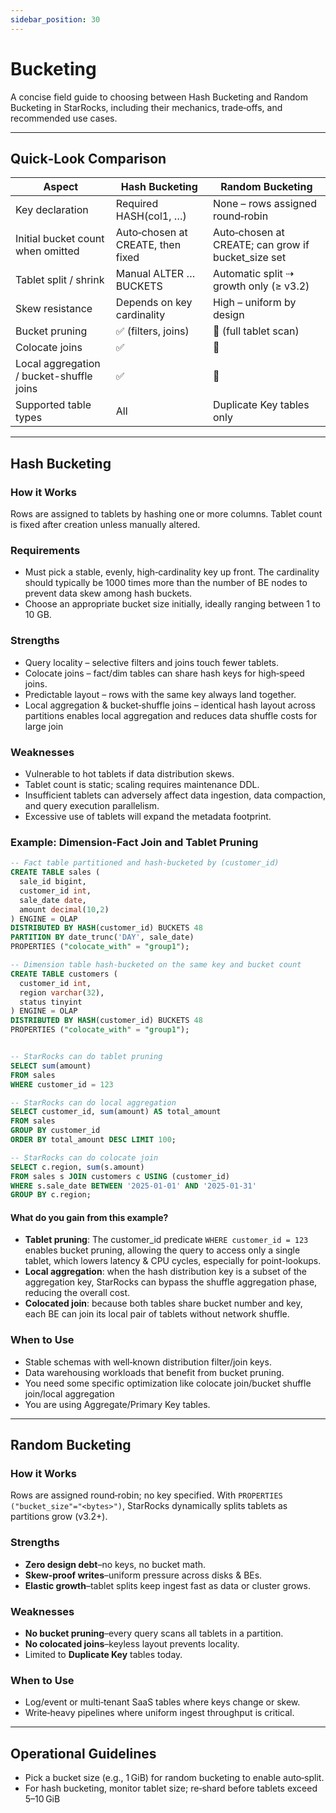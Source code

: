 ```yaml
---
sidebar_position: 30
---
```


# Bucketing

A concise field guide to choosing between Hash Bucketing and Random Bucketing in StarRocks, including their mechanics, trade‑offs, and recommended use cases.

---
## Quick‑Look Comparison

| Aspect | Hash Bucketing | Random Bucketing |
| ------ | -------------- | ---------------- |
| Key declaration | Required HASH(col1, …) | None – rows assigned round‑robin |
| Initial bucket count when omitted | Auto‑chosen at CREATE, then fixed | Auto‑chosen at CREATE; can grow if bucket_size set |
| Tablet split / shrink | Manual ALTER … BUCKETS | Automatic split ⇢ growth only (≥ v3.2) |
| Skew resistance | Depends on key cardinality | High – uniform by design |
| Bucket pruning | ✅ (filters, joins) | 🚫 (full tablet scan) |
| Colocate joins | ✅ | 🚫 |
| Local aggregation / bucket-shuffle joins | ✅ | 🚫 |
| Supported table types | All | Duplicate Key tables only |

---
## Hash Bucketing

### How it Works

Rows are assigned to tablets by hashing one or more columns. Tablet count is fixed after creation unless manually altered.

### Requirements
- Must pick a stable, evenly, high‑cardinality key up front. The cardinality should typically be 1000 times more than the number of BE nodes to prevent data skew among hash buckets.
- Choose an appropriate bucket size initially, ideally ranging between 1 to 10 GB.

### Strengths
- Query locality – selective filters and joins touch fewer tablets.
- Colocate joins – fact/dim tables can share hash keys for high‑speed joins.
- Predictable layout – rows with the same key always land together.
- Local aggregation & bucket‑shuffle joins – identical hash layout across partitions enables local aggregation and reduces data shuffle costs for large join

### Weaknesses
- Vulnerable to hot tablets if data distribution skews.
- Tablet count is static; scaling requires maintenance DDL.
- Insufficient tablets can adversely affect data ingestion, data compaction, and query execution parallelism.
- Excessive use of tablets will expand the metadata footprint.

### Example: Dimension‑Fact Join and Tablet Pruning

```sql
-- Fact table partitioned and hash‑bucketed by (customer_id)
CREATE TABLE sales (
  sale_id bigint,
  customer_id int,
  sale_date date,
  amount decimal(10,2)
) ENGINE = OLAP
DISTRIBUTED BY HASH(customer_id) BUCKETS 48
PARTITION BY date_trunc('DAY', sale_date)
PROPERTIES ("colocate_with" = "group1");

-- Dimension table hash‑bucketed on the same key and bucket count
CREATE TABLE customers (
  customer_id int,
  region varchar(32),
  status tinyint
) ENGINE = OLAP
DISTRIBUTED BY HASH(customer_id) BUCKETS 48
PROPERTIES ("colocate_with" = "group1");


-- StarRocks can do tablet pruning
SELECT sum(amount) 
FROM sales
WHERE customer_id = 123

-- StarRocks can do local aggregation
SELECT customer_id, sum(amount) AS total_amount
FROM sales
GROUP BY customer_id
ORDER BY total_amount DESC LIMIT 100;

-- StarRocks can do colocate join
SELECT c.region, sum(s.amount)
FROM sales s JOIN customers c USING (customer_id)
WHERE s.sale_date BETWEEN '2025-01-01' AND '2025-01-31'
GROUP BY c.region;
```

#### What do you gain from this example?

- **Tablet pruning**: The customer_id predicate `WHERE customer_id = 123`  enables bucket pruning, allowing the query to access only a single tablet, which lowers latency & CPU cycles, especially for point-lookups.
- **Local aggregation**: when the hash distribution key is a subset of the aggregation key, StarRocks can bypass the shuffle aggregation phase, reducing the overall cost.
- **Colocated join**: because both tables share bucket number and key, each BE can join its local pair of tablets without network shuffle.

### When to Use
- Stable schemas with well‑known distribution filter/join keys.
- Data warehousing workloads that benefit from bucket pruning.
- You need some specific optimization like colocate join/bucket shuffle join/local aggregation
- You are using Aggregate/Primary Key tables.

---
## Random Bucketing

### How it Works

Rows are assigned round‑robin; no key specified. With `PROPERTIES ("bucket_size"="<bytes>")`, StarRocks dynamically splits tablets as partitions grow (v3.2+).

### Strengths

- **Zero design debt**–no keys, no bucket math.
- **Skew‑proof writes**–uniform pressure across disks & BEs.
- **Elastic growth**–tablet splits keep ingest fast as data or cluster grows.

### Weaknesses

- **No bucket pruning**–every query scans all tablets in a partition.
- **No colocated joins**–keyless layout prevents locality.
- Limited to **Duplicate Key** tables today.

### When to Use

- Log/event or multi‑tenant SaaS tables where keys change or skew.
- Write‑heavy pipelines where uniform ingest throughput is critical.

---

## Operational Guidelines

- Pick a bucket size (e.g., 1 GiB) for random bucketing to enable auto‑split.
- For hash bucketing, monitor tablet size; re‑shard before tablets exceed 5–10 GiB
